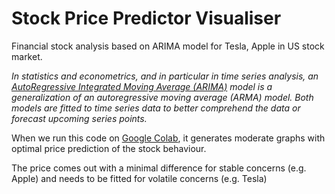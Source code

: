 # Stock Price Predictor Visualiser

Financial stock analysis based on ARIMA model for Tesla, Apple in US stock market. 

_In statistics and econometrics, and in particular in time series analysis, an [AutoRegressive Integrated Moving Average (ARIMA)](https://en.wikipedia.org/wiki/Autoregressive_integrated_moving_average)
model is a generalization of an autoregressive moving average (ARMA) model. Both models are fitted to time series data to better comprehend the data or forecast upcoming series points._

When we run this code on [Google Colab](https://colab.google/), it generates moderate graphs with optimal price prediction of the stock behaviour.

The price comes out with a minimal difference for stable concerns (e.g. Apple) and needs to be fitted for volatile concerns (e.g. Tesla)
